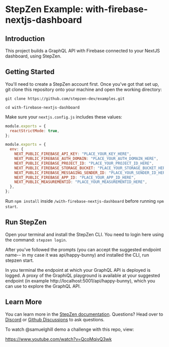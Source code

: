 # StepZen Example: with-firebase-nextjs-dashboard

## Introduction

This project builds a GraphQL API with Firebase connected to your NextJS dashboard, using StepZen.

## Getting Started

You'll need to create a StepZen account first. Once you've got that set up, git clone this repository onto your machine and open the working directory:

`git clone https://github.com/stepzen-dev/examples.git`

`cd with-firebase-nextjs-dashboard`

Make sure your `nextjs.config.js` includes these values:

```javascript
module.exports = {
  reactStrictMode: true,
};

module.exports = {
  env: {
    NEXT_PUBLIC_FIREBASE_API_KEY: "PLACE_YOUR_KEY_HERE",
    NEXT_PUBLIC_FIREBASE_AUTH_DOMAIN: "PLACE_YOUR_AUTH_DOMAIN_HERE",
    NEXT_PUBLIC_FIREBASE_PROJECT_ID: "PLACE_YOUR_PROJECT_ID_HERE",
    NEXT_PUBLIC_FIREBASE_STORAGE_BUCKET: "PLACE_YOUR_STORAGE_BUCKET_HERE",
    NEXT_PUBLIC_FIREBASE_MESSAGING_SENDER_ID: "PLACE_YOUR_SENDER_ID_HERE",
    NEXT_PUBLIC_FIREBASE_APP_ID: "PLACE_YOUR_APP_ID_HERE",
    NEXT_PUBLIC_MEASUREMENTID: "PLACE_YOUR_MEASUREMENTID_HERE",
  },
};
```

Run `npm install` inside `/with-firebase-nextjs-dashboard` before running `npm start`.

## Run StepZen

Open your terminal and install the StepZen CLI. You need to login here using the command: `stepzen login`.

After you've followed the prompts (you can accept the suggested endpoint name-- in my case it was api/happy-bunny) and installed the CLI, run stepzen start.

In you terminal the endpoint at which your GraphQL API is deployed is logged. A proxy of the GraphiQL playground is available at your suggested endpoint (in example http://localhost:5001/api/happy-bunny), which you can use to explore the GraphQL API.

## Learn More

You can learn more in the [StepZen documentation](https://stepzen.com/docs). Questions? Head over to [Discord](https://discord.com/invite/9k2VdPn2FR) or [Github Discussions](https://github.com/stepzen-dev/examples/discussions) to ask questions.

To watch @samuelghill demo a challenge with this repo, view:

https://www.youtube.com/watch?v=QcoMqivQ3wk
